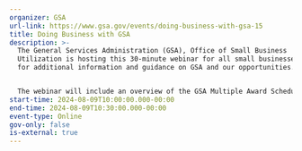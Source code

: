 ```yaml
---
organizer: GSA
url-link: https://www.gsa.gov/events/doing-business-with-gsa-15
title: Doing Business with GSA
description: >-
  The General Services Administration (GSA), Office of Small Business
  Utilization is hosting this 30-minute webinar for all small businesses looking
  for additional information and guidance on GSA and our opportunities.


  The webinar will include an overview of the GSA Multiple Award Schedule Program, Public Buildings Service, Federal Acquisition Service, Governmentwide Acquisition Contracts, the Forecast of Contracting Opportunities, the Small Business Administration’s Subcontracting Network (SubNet), Section 889 guidance, and more.
start-time: 2024-08-09T10:00:00.000-00:00
end-time: 2024-08-09T10:30:00.000-00:00
event-type: Online
gov-only: false
is-external: true
---
```

